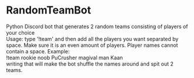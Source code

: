# RandomTeamBot
Python Discord bot that generates 2 random teams consisting of players of your choice   
Usage: type '!team' and then add all the players you want separated by space. Make sure it is an even amount of players. Player names cannot contain a space. Example:  
!team rookie noob PuCrusher magival man Kaan  
writing that will make the bot shuffle the names around and spit out 2 teams.
